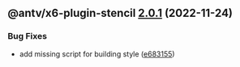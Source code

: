 ## @antv/x6-plugin-stencil [2.0.1](https://github.com/antvis/x6/compare/@antv/x6-plugin-stencil@2.0.0...@antv/x6-plugin-stencil@2.0.1) (2022-11-24)


### Bug Fixes

* add missing script for building style ([e683155](https://github.com/antvis/x6/commit/e68315528a202cbc5a9ad256d168943e001d7116))
